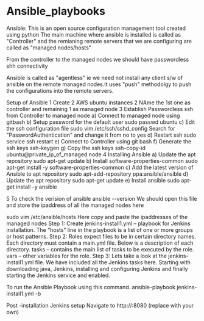 # Ansible_playbooks
Ansible:
This is an open source configuration management tool created using python
The main machine where ansible is installed is called as "Controller"
and the remianing remote servers that we are configuring are called as 
"managed nodes/hosts"

From the controller to the managed nodes we should have passwordless
shh connectivity

Ansible is called as "agentless" ie we need not install any client 
s/w of ansible on the remote managed nodes.It uses "push" methodolgy
to push the configurations into the remote servers.

Setup of Ansible
1 Create 2 AWS ubuntu instances
2 NAme the 1st one as controller and remaining 1 as managed node
3 Establish Passwordless ssh from Controller to managed node
  a) Connect to managed node  using gitbash
  b) Setup password for the default user
     sudo passwd ubuntu
  c) Edit the ssh configuration file
     sudo vim /etc/ssh/sshd_config
     Search for "PasswordAuthentication" and change it from no to yes
  d) Restart ssh
     sudo service ssh restart
  e) Connect to Controller using git bash
  f) Generate the ssh keys
     ssh-keygen
  g) Copy the ssh keys
     ssh-copy-id ubuntu@private_ip_of_managed node
4 Installing Ansible
  a) Update the apt repository
     sudo apt-get update
  b) Install software-properties-common
     sudo apt-get install -y software-properties-common
  c) Add the latest version of Ansible to apt repository
     sudo apt-add-repository ppa:ansible/ansible
  d) Update the apt repository
     sudo apt-get update
  e) Install ansible
     sudo apt-get install -y ansible

5 To check the verision of ansible
  ansible --version
We should open this file and store the ipaddress of all the managed nodes here

sudo vim /etc/ansible/hosts
Here copy and paste the ipaddresses of the managed nodes
Step 1:
Create jenkins-install1.yml – playbook for Jenkins installation.
The “hosts” line in the playbook is a list of one or more groups or host patterns.
Step 2:
Roles expect files to be in certain directory names. Each directory must contain a main.yml file. Below is a description of each directory.
tasks – contains the main list of tasks to be executed by the role.
vars – other variables for the role.
Step 3:
Lets take a look at the jenkins-install1.yml file. We have included all the Jenkins tasks here.
Starting with downloading java, Jenkins, installing and configuring Jenkins and finally starting the Jenkins service and enabled.

To run the Ansible Playbook using this command.
 ansible-playbook jenkins-install1.yml -b
 
Post -installation Jenkins setup
Navigate to http://<jenkins public ip>:8080
(replace <jenkins public ip> with your own)
